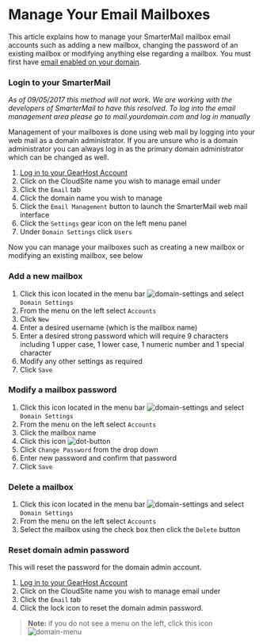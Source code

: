 # Manage Your Email Mailboxes
This article explains how to manage your SmarterMail mailbox email accounts such as adding a new mailbox, changing the password of an existing mailbox or modifying anything else regarding a mailbox. You must first have [email enabled on your domain](https://www.gearhost.com/documentation/enable-email).

### Login to your SmarterMail
*As of 09/05/2017 this method will not work. We are working with the developers of SmarterMail to have this resolved. To log into the email management area please go to mail.yourdomain.com and log in manually*

Management of your mailboxes is done using web mail by logging into your web mail as a domain administrator. If you are unsure who is a domain administrator you can always log in as the primary domain administrator which can be changed as well.

1. [Log in to your GearHost Account](https://my.gearhost.com/account/login)
2. Click on the CloudSite name you wish to manage email under
3. Click the `Email` tab
4. Click the domain name you wish to manage
5. Click the `Email Management` button to launch the SmarterMail web mail interface
6. Click the `Settings` gear icon on the left menu panel
7. Under `Domain Settings` click `Users`

Now you can manage your mailboxes such as creating a new mailbox or modifying an existing mailbox, see below

### Add a new mailbox
1. Click this icon located in the menu bar ![domain-settings] and select `Domain Settings`
2. From the menu on the left select `Accounts` 
3. Click `New`
2. Enter a desired username (which is the mailbox name)
3. Enter a desired strong password which will require 9 characters including 1 upper case, 1 lower case, 1 numeric number and 1 special character
4. Modify any other settings as required
5. Click `Save`


### Modify a mailbox password
1. Click this icon located in the menu bar ![domain-settings] and select `Domain Settings`
2. From the menu on the left select `Accounts` 
2. Click the mailbox name
3. Click this icon ![dot-button]
4. Click `Change Password` from the drop down
2. Enter new password and confirm that password
3. Click `Save`


### Delete a mailbox
1. Click this icon located in the menu bar ![domain-settings] and select `Domain Settings`
2. From the menu on the left select `Accounts` 
2. Select the mailbox using the check box then click the `Delete` button

### Reset domain admin password

This will reset the password for the domain admin account. 

1. [Log in to your GearHost Account](https://my.gearhost.com/account/login)
2. Click on the CloudSite name you wish to manage email under
3. Click the `Email` tab
4. Click the lock icon to reset the domain admin password.

>**Note:** if you do not see a menu on the left, click this icon ![domain-menu]

[domain-settings]: https://raw.githubusercontent.com/GearHost/docs/master/Images/manage-email-accounts-domain-settings.png

[domain-menu]: https://raw.githubusercontent.com/GearHost/docs/master/Images/manage-email-accounts-domain-menu.png

[dot-button]: https://raw.githubusercontent.com/GearHost/docs/master/Images/manage-email-accounts-dot-button.png